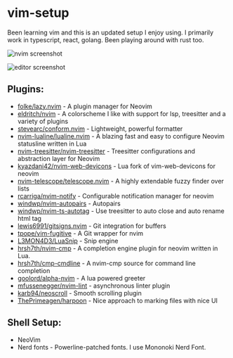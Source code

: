 # vim-setup

Been learning vim and this is an updated setup I enjoy using.
I primarily work in typescript, react, golang. Been playing around with rust too.

![nvim screenshot](../images/editor-start-menu.png)

![editor screenshot](../images/editor-tabs.png)

## Plugins:

- [folke/lazy.nvim](https://github.com/folke/lazy.nvim) - A plugin manager for Neovim
- [eldritch/nvim](https://github.com/eldritch-theme/eldritch.nvim) - A colorscheme I like with support for lsp, treesitter and a variety of plugins
- [stevearc/conform.nvim](https://github.com/stevearc/conform.nvim) - Lightweight, powerful formatter
- [nvim-lualine/lualine.nvim](https://github.com/nvim-lualine/lualine.nvim) - A blazing fast and easy to configure Neovim statusline written in Lua
- [nvim-treesitter/nvim-treesitter](https://github.com/nvim-treesitter/nvim-treesitter) - Treesitter configurations and abstraction layer for Neovim
- [kyazdani42/nvim-web-devicons](https://github.com/nvim-tree/nvim-web-devicons) - Lua fork of vim-web-devicons for neovim
- [nvim-telescope/telescope.nvim](https://github.com/nvim-telescope/telescope.nvim) - A highly extendable fuzzy finder over lists
- [rcarriga/nvim-notify](https://github.com/rcarriga/nvim-notify) - Configurable notification manager for neovim
- [windwp/nvim-autopairs](https://github.com/windwp/nvim-autopairs) - Autopairs
- [windwp/nvim-ts-autotag](https://github.com/windwp/nvim-ts-autotag) - Use treesitter to auto close and auto rename html tag
- [lewis6991/gitsigns.nvim](https://github.com/lewis6991/gitsigns.nvim) - Git integration for buffers
- [tpope/vim-fugitive](https://github.com/tpope/vim-fugitive) - A Git wrapper for nvim
- [L3MON4D3/LuaSnip](https://github.com/L3MON4D3/LuaSnip) - Snip engine
- [hrsh7th/nvim-cmp](https://github.com/hrsh7th/nvim-cmp) - A completion engine plugin for neovim written in Lua.
- [hrsh7th/cmp-cmdline](https://github.com/hrsh7th/cmp-cmdline) - A nvim-cmp source for command line completion
- [goolord/alpha-nvim](https://github.com/goolord/alpha-nvim) - A lua powered greeter
- [mfussenegger/nvim-lint](https://github.com/mfussenegger/nvim-lint) - asynchronous linter plugin
- [karb94/neoscroll](https://github.com/karb94/neoscroll.nvim) - Smooth scrolling plugin
- [ThePrimeagen/harpoon](https://github.com/ThePrimeagen/harpoon/tree/harpoon2) - Nice approach to marking files with nice UI

## Shell Setup:

- NeoVim
- Nerd fonts - Powerline-patched fonts. I use Mononoki Nerd Font.
